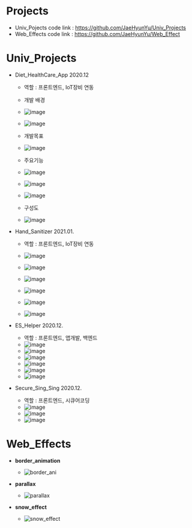 # Projects
 - Univ_Pojects code link : https://github.com/JaeHyunYu/Univ_Projects
 - Web_Effects code link : https://github.com/JaeHyunYu/Web_Effect


# Univ_Projects
 - Diet_HealthCare_App 2020.12
   - 역할 : 프론트엔드, IoT장비 연동
   - 개발 배경
   - ![image](https://user-images.githubusercontent.com/45021096/101444703-655be980-3963-11eb-9fa3-91e975c76df1.png)
   - ![image](https://user-images.githubusercontent.com/45021096/101444687-583efa80-3963-11eb-997d-edb78ab5b226.png)

   - 개발목표
   - ![image](https://user-images.githubusercontent.com/45021096/101444731-760c5f80-3963-11eb-899d-733808bd3b4c.png)


   - 주요기능

   - ![image](https://user-images.githubusercontent.com/45021096/101444761-8ae8f300-3963-11eb-8c12-a7f08e9a8b56.png)
   - ![image](https://user-images.githubusercontent.com/45021096/101444789-9dfbc300-3963-11eb-9f9c-880dda3a117d.png)
   - ![image](https://user-images.githubusercontent.com/45021096/101444809-b075fc80-3963-11eb-8214-5c6bdea80e45.png)
   - 구성도
   - ![image](https://user-images.githubusercontent.com/45021096/101444858-caafda80-3963-11eb-94fc-288915cd0a63.png)


 - Hand_Sanitizer 2021.01.
   - 역할 : 프론트엔드, IoT장비 연동
   - ![image](https://github.com/JaeHyunYu/Projects/assets/45021096/a1f36b30-59ba-4284-a298-1e6b72b2e134)
   - ![image](https://github.com/JaeHyunYu/Projects/assets/45021096/04de4448-5d13-4472-8605-9b04c8633532)
   - ![image](https://github.com/JaeHyunYu/Projects/assets/45021096/81c0a93f-5baf-4d8a-a224-b81ed7137082)

   - ![image](https://github.com/JaeHyunYu/Projects/assets/45021096/77483e18-f2df-4a28-b268-4523992f42cf)
   - ![image](https://github.com/JaeHyunYu/Projects/assets/45021096/427c36de-7f44-4304-83bc-03d915268e30)
   - ![image](https://github.com/JaeHyunYu/Projects/assets/45021096/b7ebe17f-7985-4f79-9e77-86c433b6720c)


 - ES_Helper 2020.12.
   - 역할 : 프론트엔드, 앱개발, 백엔드
   - ![image](https://github.com/JaeHyunYu/Projects/assets/45021096/ece20673-4b63-455a-a150-880e53f8fed2)
   - ![image](https://github.com/JaeHyunYu/Projects/assets/45021096/5304b979-33d3-4d16-b7f8-ab39d3b8a6f6)
   - ![image](https://github.com/JaeHyunYu/Projects/assets/45021096/602154c6-06eb-42fc-b603-4fc99460d637)
   - ![image](https://github.com/JaeHyunYu/Projects/assets/45021096/1e332cf7-d3d6-4fbd-b872-b561f2dff9de)
   - ![image](https://github.com/JaeHyunYu/Projects/assets/45021096/1aebb427-a3d3-4d3c-9a4c-d103ab263fdd)
   - ![image](https://github.com/JaeHyunYu/Projects/assets/45021096/24e383ce-6c1b-40ca-ae5b-0f70422d1fbf)

 - Secure_Sing_Sing 2020.12.
   - 역할 : 프론트엔드, 시큐어코딩
   - ![image](https://user-images.githubusercontent.com/45021096/101444432-d6e76800-3962-11eb-83ab-f941a8ef4d2e.png)
   - ![image](https://user-images.githubusercontent.com/45021096/101444510-f8485400-3962-11eb-845f-f3de01ba87cd.png)
   - ![image](https://user-images.githubusercontent.com/45021096/101444315-94259000-3962-11eb-8c3d-a4d78bf54aed.png)


# Web_Effects
 - **border_animation**
   - ![border_ani](https://github.com/JaeHyunYu/Web_Effect/assets/45021096/e56fb87f-7ad3-421f-9215-73e58485e774)

 - **parallax**
   - ![parallax](https://github.com/JaeHyunYu/Web_Effect/assets/45021096/2d960ae3-38b7-4327-a133-d79b9a1ae4ec)

 - **snow_effect**
   - ![snow_effect](https://github.com/JaeHyunYu/Web_Effect/assets/45021096/8c53bce2-9c3c-4440-8884-35a3c7960dff)


